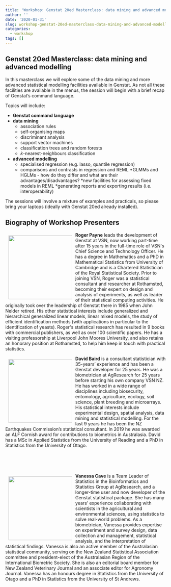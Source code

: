 ```yaml
---
title: 'Workshop: Genstat 20ed Masterclass: data mining and advanced modelling'
author: ''
date: '2020-01-31'
slug: workshop-genstat-20ed-masterclass-data-mining-and-advanced-modelling
categories:
  - workshop
tags: []
---
```



## Genstat 20ed Masterclass: data mining and advanced modelling

In this masterclass we will explore some of the data mining and more advanced statistical modelling facilities available in Genstat. As not all these facilities are available in the menus, the session will begin with a brief recap of Genstat’s command language.

Topics will include:
* **Genstat command language**
* **data mining**
  * association rules
  * self-organising maps
  * discriminant analysis
  * support vector machines
  * classification trees and random forests
  * $k$-nearest-neighbours classification
* **advanced modelling**
  * specialised regression (e.g. lasso, quantile regression)
  * comparisons and contrasts in regression and REML
  *GLMMs and HGLMs - how do they differ and what are their advantages/disadvantages?
  *new facilities for assessing fixed models in REML
  *generating reports and exporting results (i.e. interoperability)
  
The sessions will involve a mixture of examples and practicals, so please bring your laptops (ideally with Genstat 20ed already installed).


## Biography of Workshop Presenters

<img src="/img/speakers/roger.jpg" width="200px" style="float:left;margin:10px;"/>

**Roger Payne** leads the development of Genstat at VSN, now working part-time after 15 years in the
full-time role of VSN&#39;s Chief Science and Technology Officer. He has a degree in Mathematics and a
PhD in Mathematical Statistics from University of Cambridge and is a Chartered Statistician of the
Royal Statistical Society. Prior to joining VSN, Roger was a statistical consultant and researcher at
Rothamsted, becoming their expert on design and analysis of experiments, as well as leader of their
statistical computing activities. He originally took over the leadership of Genstat there in 1985 when
John Nelder retired. His other statistical interests include generalized and hierarchical generalized
linear models, linear mixed models, the study of efficient identification methods (with applications in
particular to the identification of yeasts). Roger&#39;s statistical research has resulted in 9 books with
commercial publishers, as well as over 100 scientific papers. He has a visiting professorship at
Liverpool John Moores University, and also retains an honorary position at Rothamsted, to help him
keep in touch with practical statistics.

<img src="/img/speakers/DBaird.jpg" width="200px" style="float:left;margin:10px;"/>

**David Baird** is a consultant statistician with 35-years’ experience and has been a Genstat developer
for 25 years. He was a biometrician at AgResearch for 25 years before starting his own company VSN
NZ. He has worked in a wide range of disciplines including biosecurity, entomology, agriculture,
ecology, soil science, plant breeding and microarrays. His statistical interests include experimental
design, spatial analysis, data mining and statistical modelling. For the last 9 years he has been the NZ
Earthquakes Commission’s statistical consultant. In 2019 he was awarded an ALF Cornish award for
contributions to biometrics in Australasia. David has a MSc in Applied Statistics from the University
of Reading and a PhD in Statistics from the University of Otago.

<br><br><br>

<img src="/img/speakers/vanessa.jpg" width="200px" style="float:left;margin:10px;"/>




**Vanessa Cave** is a Team Leader of Statistics in the Bioinformatics and Statistics Group at
AgResearch, and a longer-time user and now developer of the Genstat statistical package. She has
many years’ experience collaborating with scientists in the agricultural and environmental sciences,
using statistics to solve real-world problems. As a biometrician, Vanessa provides expertise on
experiment and survey design, data collection and management, statistical analysis, and the
interpretation of statistical findings. Vanessa is also an active member of the Australasian statistical
community, serving on the New Zealand Statistical Association committee and president-elect of the
Australasian Region of the International Biometric Society. She is also an editorial board member for
New Zealand Veterinary Journal and an associate editor for Agronomy Journal. Vanessa has an
honours degree in Statistics from the University of Otago and a PhD in Statistics from the University
of St Andrews.
